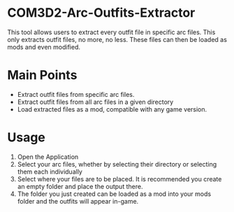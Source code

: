 # COM3D2-Arc-Outfits-Extractor
This tool allows users to extract every outfit file in specific arc files. This only extracts outfit files, no more, no less. These files can then be loaded as mods and even modified.

# Main Points #
- Extract outfit files from specific arc files.
- Extract outfit files from all arc files in a given directory
- Load extracted files as a mod, compatible with any game version.

# Usage #
1. Open the Application
2. Select your arc files, whether by selecting their directory or selecting them each individually
3. Select where your files are to be placed. It is recommended you create an empty folder and place the output there.
4. The folder you just created can be loaded as a mod into your mods folder and the outfits will appear in-game.
